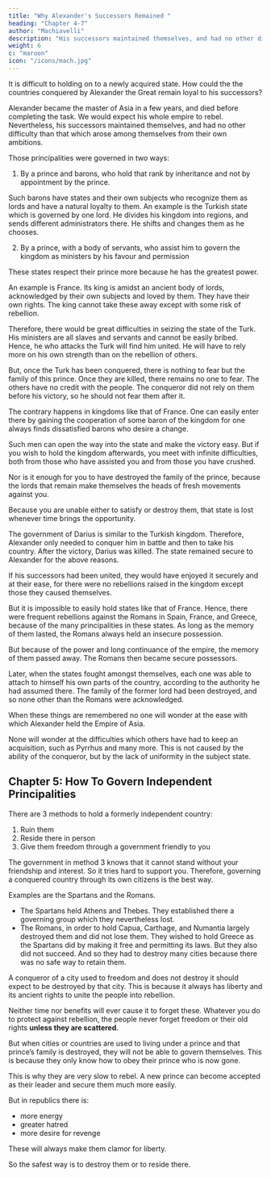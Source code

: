 ```yaml
---
title: "Why Alexander's Successors Remained "
heading: "Chapter 4-7"
author: "Machiavelli"
description: "His successors maintained themselves, and had no other difficulty than that which arose among themselves"
weight: 6
c: "maroon"
icon: "/icons/mach.jpg"
---
```



<!-- ## Chapter 4= Why The Kingdom Of Darius, Conquered By Alexander, Did Not Rebel Against The Successors Of Alexander -->

It is difficult to holding on to a newly acquired state. How could the the countries conquered by Alexander the Great remain loyal to his successors? 

Alexander became the master of Asia in a few years, and died before completing the task. We would expect his whole empire to rebel. Nevertheless, his successors maintained themselves, and had no other difficulty than that which arose among themselves from their own ambitions.

Those principalities were governed in two ways:

1. By a prince and barons, who hold that rank by inheritance and not by appointment by the prince. 

Such barons have states and their own subjects who recognize them as lords and have a natural loyalty to them. An example is the Turkish state which is governed by one lord. He divides his kingdom into regions, and sends different administrators there. He shifts and changes them as he chooses.

2. By a prince, with a body of servants, who assist him to govern the kingdom as ministers by his favour and permission

These states respect their prince more because he has the greatest power. <!-- in all the country there is no one who is recognized as having greater power than him.  -->

<!-- If they show respect to another, they do it as to a minister and official to whom they do not bear any particular loyalty. -->

<!-- The examples of these two governments in our time are the Turk and the King of France. 
The entire country of the Turk , the others are his servants.  -->


An example is France. Its king is amidst an ancient body of lords, acknowledged by their own subjects and loved by them. They have their own rights. The king cannot take these away except with some risk of rebellion. 

Therefore, there would be great difficulties in seizing the state of the Turk. <!-- But once it is conquered, it is easy to keep it. -->  <!-- The causes of the difficulties in seizing the kingdom of the Turk are that the invader cannot be called in by the princes of the kingdom. Nor can he hope to be assisted in his designs by the rebellion of those whom the prince has around him.  --> His ministers are all slaves and servants and cannot be easily bribed. <!-- , and one can expect little advantage from them when they have been bribed, as they cannot carry the people with them. --> Hence, he who attacks the Turk <!-- must bear in mind that he --> will find him united. He will have to rely more on his own strength than on the rebellion of others. 

But, once the Turk has been conquered<!-- in the field in such a way that he cannot replace his armies -->, there is nothing to fear but the family of this prince.  Once they are killed, there remains no one to fear. The others have no credit with the people. The conqueror did not rely on them before his victory, so he should not fear them after it. 


The contrary happens in kingdoms like that of France. One can easily enter there by gaining the cooperation of some baron of the kingdom for one always finds dissatisfied barons who desire a change.

Such men can open the way into the state and make the victory easy. But if you wish to hold the kingdom afterwards, you meet with infinite difficulties, both from those who have assisted you and from those you have crushed. 

Nor is it enough for you to have destroyed the family of the prince, because the lords that remain make themselves the heads of fresh movements against you.

Because you are unable either to satisfy or destroy them, that state is lost whenever time brings the opportunity.

The government of Darius is similar to the Turkish kingdom. Therefore, Alexander only needed to conquer him in battle and then to take his country. After the victory, Darius was killed. The state remained secure to Alexander for the above reasons. 

If his successors had been united, they would have enjoyed it securely and at their ease, for there were no rebellions raised in the kingdom except those they caused themselves.

But it is impossible to easily hold states like that of France. Hence, there were frequent rebellions against the Romans in Spain, France, and Greece, because of the many principalities in these states. As long as the memory of them lasted, the Romans always held an insecure possession. 

But because of the power and long continuance of the empire, the memory of them passed away. The Romans then became secure possessors. 

Later, when the states fought amongst themselves, each one was able to attach to himself his own parts of the country, according to the authority he had assumed there. The family of the former lord had been destroyed, and so none other than the Romans were acknowledged.

When these things are remembered no one will wonder at the ease with which Alexander held the Empire of Asia. 

None will wonder at the difficulties which others have had to keep an acquisition, such as Pyrrhus and many more. This is not caused by the ability of the conqueror, but by the lack of uniformity in the subject state.


## Chapter 5: How To Govern Independent Principalities 

<!-- Which Lived Under Their Own Laws Before They Were Joined To Another Principality -->

<!-- Whenever those states which have been acquired have been accustomed to live under their own laws and in freedom,  -->

There are 3 methods to hold a formerly independent country: <!-- courses for those who wish to hold them. -->

1. Ruin them
2. Reside there in person
3. Give them freedom through a government friendly to you

<!-- , the third is to permit them to live under their own laws, drawing a regular payment from the state, and establishing within it a governing group which will keep it friendly to you. -->

The government in method 3 knows that it cannot stand without your friendship and interest. So it tries hard to support you. Therefore, governing a conquered country <!--  he who would keep a city accustomed to freedom will hold it more easily by the means of --> through its own citizens is the best way.

Examples are the Spartans and the Romans. 

- The Spartans held Athens and Thebes. They established there a governing group which they nevertheless lost. 
- The Romans, in order to hold Capua, Carthage, and Numantia largely destroyed them and did not lose them. They wished to hold Greece as the Spartans did by making it free and permitting its laws. But they also did not succeed. And so they had to  destroy many cities because there was no safe way to retain them. 


A conqueror of a city used to freedom and does not destroy it should expect to be destroyed by that city. This is because it always has liberty and its ancient rights to unite the people into rebellion. 

Neither time nor benefits will ever cause it to forget these. Whatever you do to protect against rebellion, the people never forget freedom or their old rights **unless they are scattered**.

But when cities or countries are used to living under a prince and that prince’s family is destroyed, they will not be able to govern themselves. This is because they only know how to obey their prince who is now gone. 

<!-- , being on the one hand accustomed to obey and on the other hand not having the old prince, cannot agree in making one from amongst themselves, and they do not know how to . -->

This is why they are very slow to rebel. A new prince can become accepted as their leader and secure them much more easily. 

But in republics there is:
- more energy
- greater hatred
- more desire for revenge

These will always make them clamor for liberty. <!-- never permit them to allow the memory of their former liberty to rest.  -->

So the safest way is to destroy them or to reside there.
